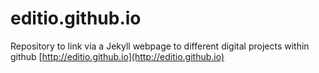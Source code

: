 # editio.github.io
Repository to link via a Jekyll webpage to different digital projects within github
[http://editio.github.io](http://editio.github.io)
